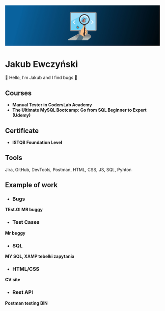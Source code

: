 ![I am GitHub Readme Generator's creator](https://github.com/9n9v/9n9v/blob/main/software-testing-banner.jpg)

# Jakub Ewczyński
👋 Hello, I'm Jakub and I find bugs :bug:

## Courses 
* __Manual Tester in CodersLab Academy__  
* __The Ultimate MySQL Bootcamp: Go from SQL Beginner to Expert (Udemy)__
## Certificate
* __ISTQB Foundation Level__  

## Tools
Jira, GitHub, DevTools, Postman, HTML, CSS, JS, SQL, Pyhton   

## Example of work
* ### Bugs
__TEst.OI MR buggy__ 

* ### Test Cases
__Mr buggy__  

* ### SQL
__MY SQL, XAMP tebelki zapytania__ 

* ### HTML/CSS
__CV site__  

* ### Rest API
__Postman testing BIN__ 

